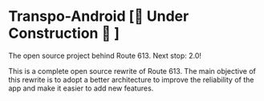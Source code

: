 # Transpo-Android \[🚧 Under Construction 🚧 \]
The open source project behind Route 613. Next stop: 2.0!

This is a complete open source rewrite of Route 613. The main objective of this rewrite is to adopt a better architecture to improve the reliability of the app and make it easier to add new features.

